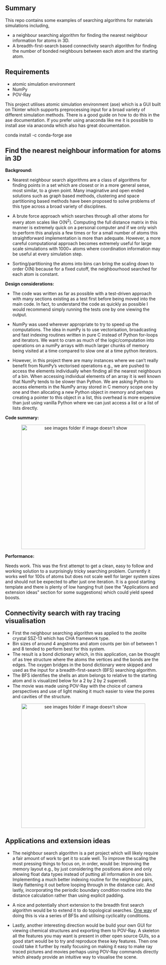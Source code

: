 ## Summary

This repo contains some examples of searching algorithms for materials simulations including,
* a neighbour searching algorithm for finding the nearest neighbour information for atoms in 3D.
* A breadth-first-search based connectivity search algorithm for finding the number of bonded neighbours between each atom and the starting atom.

## Requirements

* atomic simulation environment
* NumPy
* POV-Ray

This project utilises atomic simulation environment (ase) which is a GUI built on Tkinter which supports preprocessing input for a broad variety of different simulation methods. There is a good guide on how to do this in the ase documentation. If you prefer using anaconda like me it is possible to install ase via anaconda which also has great documentation.

conda install -c conda-forge ase

## Find the nearest neighbour information for atoms in 3D

**Background:**

* Nearest neighbour search algorithms are a class of algorithms for finding points in a set which are closest or in a more general sense, most similar, to a given point. Many imaginative and open ended solutions such as graph based methods, clustering and space partitioning based methods have been proposed to solve problems of this type across a broad variety of disciplines.

* A brute force approach which searches through all other atoms for every atom scales like O(N<sup>2</sup>). Computing the full distance matrix in this manner is extremely quick on a personal computer and if we only wish to perform this analysis a few times or for a small number of atoms this straightforward implementation is more than adequate. However, a more careful computational approach becomes extremely useful for large scale simulations with 1000+ atoms where coordination information may be useful at every simulation step. 

* Sorting/partitioning the atoms into bins can bring the scaling down to order O(N) because for a fixed cutoff, the neighbourhood searched for each atom is constant. 




**Design considerations:**

* The code was written as far as possible with a test-driven approach with many sections existing as a test first before being moved into the main code. In fact, to understand the code as quickly as possible I would recommend simply running the tests one by one viewing the output. 

* NumPy was used wherever appropriate to try to speed up the computations. The idea in numPy is to use vectorisation, broadcasting and fast indexing routines written in pure C instead of Python for-loops and iterators. We want to cram as much of the logic/computation into operations on a numPy arrays with much larger chunks of memory being visited at a time compared to slow one at a time python iterators. 

* However, in this project there are many instances where we can’t really benefit from NumPy’s vectorised operations e.g., we are pushed to access the elements individually when finding all the nearest neighbours of a bin. When accessing individual elements of an array it is well known that NumPy tends to be slower than Python. We are asking Python to access elements in the NumPy array stored in C memory scope one by one and then allocating a new Python object in memory and perhaps creating a pointer to this object in a list, this overhead is more expensive than just using vanilla Python where we can just access a list or a list of lists directly.

**Code summary:**

<p align="center">
<img src="https://github.com/ashleytsmith/Useful_algorithms_for_materials_modelling/blob/main/Images_for_GitHub/neighbour_search_algo_overview.png" width="400" alt="see images folder if image doesn't show"> 
</p>

**Performance:**

Needs work. This was the first attempt to get a clean, easy to follow and working solution to a surprisingly tricky searching problem. Currently it works well for 100s of atoms but does not scale well for larger system sizes and should not be expected to after just one iteration. It is a good starting template and there is plenty of low hanging fruit (see the "Applications and extension ideas" section for some suggestions) which could yield speed boosts. 


## Connectivity search with ray tracing visualisation

*	First the neighbour searching algorithm was applied to the zeolite crystal SSZ-13 which has CHA framework type.
*	Bin sizes of around 4 angstroms and atom counts per bin of between 1 and 8 tended to perform best for this system.
*	The result is a bond dictionary which, in this application, can be thought of as tree structure where the atoms the vertices and the bonds are the edges. The oxygen bridges in the bond dictionary were skipped and used as the input for a breadth-first-search (BFS) searching algorithm.
*	The BFS identifies the shells an atom belongs to relative to the starting atom and is visualized below for a 2 by 2 by 2 supercell. 
*	The movie was made using POV-Ray with the choice of camera perspectives and use of light making it much easier to view the pores and cavities of the structure.

<p align="center">
<img src="https://github.com/ashleytsmith/Useful_algorithms_for_materials_modelling/blob/main/Images_for_GitHub/connectivity_search_movie.gif" width="400" alt="see images folder if image doesn't show"> 
</p>


## Applications and extension ideas ##

* The neighbour search algorithm is a pet project which will likely require a fair amount of work to get it to scale well. To improve the scaling the most pressing things to focus on, in order, would be: Improving the memory layout e.g., by just considering the positions alone and only allowing float data types instead of putting all information in one bin. Implementing a much better indexing routine for the neighbour pairs, likely flattening it out before looping through in the distance calc. And lastly, incorporating the periodic boundary condition routine into the distance calculation rather than using explicit padding.


* A nice and potentially short extension to the breadth first search algorithm would be to extend it to do topological searches. [One way](https://www.sciencedirect.com/science/article/abs/pii/S1387181105003756) of doing this is via a series of BFSs and utilising cyclicality conditions.

* Lastly, another interesting direction would be build your own GUI for viewing chemical structures and exporting them to POV-Ray.  A skeleton all the features you may want is present in other open source GUIs, so a good start would be to try and reproduce these key features. Then one could take it further by really focusing on making it easy to make ray traced pictures and movies perhaps using POV-Ray commands directly which already provide an intuitive way to visualise the scene. 

